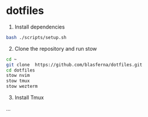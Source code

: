 # dotfiles

1. Install dependencies

```bash
bash ./scripts/setup.sh
```

2. Clone the repository and run stow

```bash
cd ~
git clone  https://github.com/blasferna/dotfiles.git
cd dotfiles
stow nvim
stow tmux
stow wezterm
```

3. Install Tmux

...

